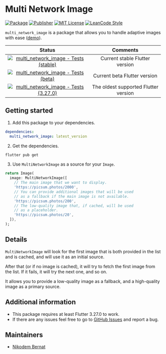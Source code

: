 # Multi Network Image

[![Package](https://img.shields.io/pub/v/multi_network_image.svg)](https://pub.dev/packages/multi_network_image) [![Publisher](https://img.shields.io/pub/publisher/multi_network_image.svg)](https://pub.dev/packages/multi_network_image/publisher) [![MIT License](https://img.shields.io/badge/license-MIT-purple.svg)](https://opensource.org/licenses/MIT) [![LeanCode Style](https://img.shields.io/badge/style-leancode__lint-black)](https://pub.dartlang.org/packages/leancode_lint)

`multi_network_image` is a package that allows you to handle adaptive images with ease ([demo](https://x.com/nikodembernat/status/1891186079786537256)).

|                                                                                                           Status                                                                                                            |               Comments               |
| :-------------------------------------------------------------------------------------------------------------------------------------------------------------------------------------------------------------------------: | :----------------------------------: |
| [![multi_network_image - Tests (stable)](https://github.com/n-bernat/multi_network_image/actions/workflows/test_stable.yaml/badge.svg)](https://github.com/n-bernat/multi_network_image/actions/workflows/test_stable.yaml) |    Current stable Flutter version    |
|    [![multi_network_image - Tests (beta)](https://github.com/n-bernat/multi_network_image/actions/workflows/test_beta.yaml/badge.svg)](https://github.com/n-bernat/multi_network_image/actions/workflows/test_beta.yaml)    |     Current beta Flutter version     |
|    [![multi_network_image - Tests (3.27.0)](https://github.com/n-bernat/multi_network_image/actions/workflows/test_min.yaml/badge.svg)](https://github.com/n-bernat/multi_network_image/actions/workflows/test_min.yaml)    | The oldest supported Flutter version |

## Getting started

1. Add this package to your dependencies.

```yaml
dependencies:
  multi_network_image: latest_version
```

2. Get the dependencies.

```sh
flutter pub get
```

3. Use `MultiNetworkImage` as a source for your `Image`.

```dart
return Image(
  image: MultiNetworkImage([
    // The main image that we want to display.
    'https://picsum.photos/2000',
    // You can provide additional images that will be used
    // as a fallback if the main image is not available.
    'https://picsum.photos/200',
    // The low-quality image that, if cached, will be used
    // as a placeholder.
    'https://picsum.photos/20',
  ]),
);
```

## Details

`MultiNetworkImage` will look for the first image that is both provided in the list and is cached, and will use it as an initial source.

After that (or if no image is cached), it will try to fetch the first image from the list. If it fails, it will try the next one, and so on.

It allows you to provide a low-quality image as a fallback, and a high-quality image as a primary source.

## Additional information

- This package requires at least Flutter 3.27.0 to work.
- If there are any issues feel free to go to [GitHub Issues](https://github.com/n-bernat/multi_network_image/issues) and report a bug.

## Maintainers

- [Nikodem Bernat](https://nikodembernat.com)

